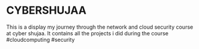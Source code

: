 # CYBERSHUJAA

This is a display my journey through the network and cloud security course at cyber shujaa. It contains all the projects i did during the course 
#cloudcomputing #security 
